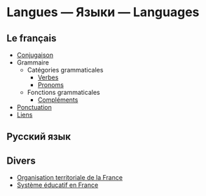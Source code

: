# Langues — Языки — Languages

## Le français

- [Conjugaison](french/conjugaison.md)
- Grammaire
  - Catégories grammaticales
    - [Verbes](french/verbes.md)
    - [Pronoms](french/pronoms.md)
  - Fonctions grammaticales
    - [Compléments](french/complements.md)
- [Ponctuation](french/ponctuation.md)
- [Liens](french/liens.md)

## Русский язык

## Divers

- [Organisation territoriale de la France](misc/organisation%20territoriale.md)
- [Système éducatif en France](misc/système%20éducatif.md)
